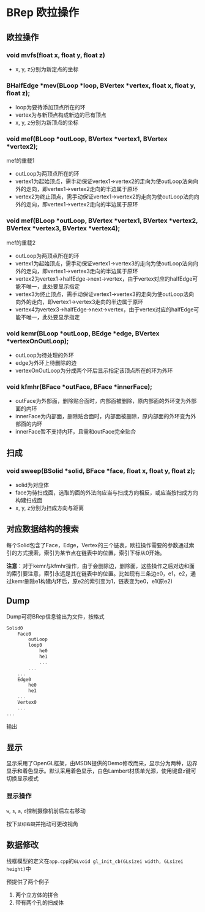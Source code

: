 # BRep 欧拉操作

## 欧拉操作

### void mvfs(float x, float y, float z)

- x, y, z分别为新定点的坐标

### BHalfEdge *mev(BLoop *loop, BVertex *vertex, float x, float y, float z);

- loop为要待添加顶点所在的环
- vertex为与新顶点构成新边的已有顶点
- x, y, z分别为新顶点的坐标

### void mef(BLoop *outLoop, BVertex *vertex1, BVertex *vertex2);

mef的重载1

- outLoop为两顶点所在的环
- vertex1为起始顶点，需手动保证vertex1->vertex2的走向为使outLoop法向向外的走向，即vertex1->vertex2走向的半边属于原环
- vertex2为终止顶点，需手动保证vertex1->vertex2的走向为使outLoop法向向外的走向，即vertex1->vertex2走向的半边属于原环

### void mef(BLoop *outLoop, BVertex *vertex1, BVertex *vertex2, BVertex *vertex3, BVertex *vertex4);

mef的重载2

- outLoop为两顶点所在的环
- vertex1为起始顶点，需手动保证vertex1->vertex3的走向为使outLoop法向向外的走向，即vertex1->vertex3走向的半边属于原环
- vertex2为vertex1->halfEdge->next->vertex，由于vertex对应的halfEdge可能不唯一，此处要显示指定
- vertex3为终止顶点，需手动保证vertex1->vertex3的走向为使outLoop法向向外的走向，即vertex1->vertex3走向的半边属于原环
- vertex4为vertex3->halfEdge->next->vertex，由于vertex对应的halfEdge可能不唯一，此处要显示指定

### void kemr(BLoop *outLoop, BEdge *edge, BVertex *vertexOnOutLoop);

- outLoop为待处理的外环
- edge为外环上待删除的边
- vertexOnOutLoop为分成两个环后显示指定该顶点所在的环为外环

### void kfmhr(BFace *outFace, BFace *innerFace);

- outFace为外部面，删除贴合面时，内部面被删除，原内部面的外环变为外部面的内环
- innerFace为内部面，删除贴合面时，内部面被删除，原内部面的外环变为外部面的内环
- innerFace暂不支持内环，且需和outFace完全贴合

## 扫成

### void sweep(BSolid *solid, BFace *face, float x, float y, float z);

- solid为对应体
- face为待扫成面，选取的面的外法向应当与扫成方向相反，或应当按扫成方向构建扫成面
- x, y, z分别为扫成方向与距离

## 对应数据结构的搜索

每个Solid包含了Face，Edge，Vertex的三个链表，欧拉操作需要的参数通过索引的方式搜索，索引为某节点在链表中的位置，索引下标从0开始。

__注意__：对于kemr与kfmhr操作，由于会删除边，删除面，这些操作之后对边和面的索引要注意，索引永远是其在链表中的位置。比如现有三条边e0，e1，e2，通过kemr删除e1构建内环后，原e2的索引变为1，链表变为e0，e1(原e2)

## Dump

Dump可将BRep信息输出为文件，按格式

```c++
Solid0
    Face0
        outLoop
        loop0
            he0
            he1
            ...
        ...
    ...
    Edge0
        he0
        he1
    ...
    Vertex0
    ...
...
```

输出

## 显示

显示采用了OpenGL框架，由MSDN提供的Demo修改而来，显示分为两种，边界显示和着色显示。默认采用着色显示，白色Lambert材质单光源，使用键盘`z`键可切换显示模式

### 显示操作

`w`, `s`, `a`, `d`控制摄像机前后左右移动

按下`鼠标右键`并拖动可更改视角

## 数据修改

线框模型的定义在`app.cpp`的`GLvoid gl_init_cb(GLsizei width, GLsizei height)`中

预提供了两个例子

1. 两个立方体的拼合
1. 带有两个孔的扫成体
